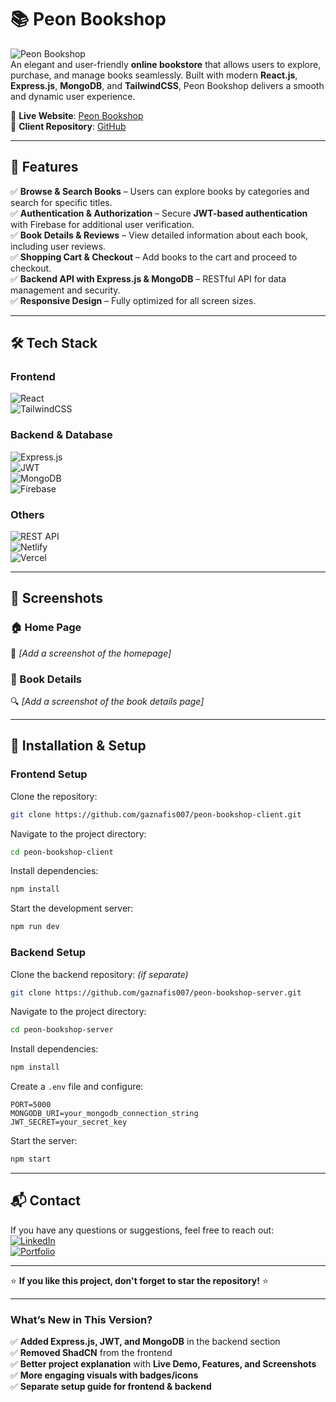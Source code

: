 
# 📚 Peon Bookshop  

![Peon Bookshop](https://img.shields.io/badge/Peon_Bookshop-%23000000.svg?&style=for-the-badge&logo=react&logoColor=61DAFB)  
An elegant and user-friendly **online bookstore** that allows users to explore, purchase, and manage books seamlessly. Built with modern **React.js**, **Express.js**, **MongoDB**, and **TailwindCSS**, Peon Bookshop delivers a smooth and dynamic user experience.

🔗 **Live Website**: [Peon Bookshop](https://peon-bookshop-client.web.app/)  
📂 **Client Repository**: [GitHub](https://github.com/gaznafis007/peon-bookshop-client)  

---

## 🚀 Features  

✅ **Browse & Search Books** – Users can explore books by categories and search for specific titles.  
✅ **Authentication & Authorization** – Secure **JWT-based authentication** with Firebase for additional user verification.  
✅ **Book Details & Reviews** – View detailed information about each book, including user reviews.  
✅ **Shopping Cart & Checkout** – Add books to the cart and proceed to checkout.  
✅ **Backend API with Express.js & MongoDB** – RESTful API for data management and security.  
✅ **Responsive Design** – Fully optimized for all screen sizes.  

---

## 🛠️ Tech Stack  

### **Frontend**  
![React](https://img.shields.io/badge/React-%2361DAFB.svg?&style=for-the-badge&logo=react&logoColor=black)  
![TailwindCSS](https://img.shields.io/badge/TailwindCSS-%2306B6D4.svg?&style=for-the-badge&logo=tailwindcss&logoColor=white)  

### **Backend & Database**  
![Express.js](https://img.shields.io/badge/Express.js-%23404D59.svg?&style=for-the-badge&logo=express&logoColor=white)  
![JWT](https://img.shields.io/badge/JWT-%23000000.svg?&style=for-the-badge&logo=jsonwebtokens&logoColor=white)  
![MongoDB](https://img.shields.io/badge/MongoDB-%2347A248.svg?&style=for-the-badge&logo=mongodb&logoColor=white)  
![Firebase](https://img.shields.io/badge/Firebase-%23FFCA28.svg?&style=for-the-badge&logo=firebase&logoColor=black)  

### **Others**  
![REST API](https://img.shields.io/badge/REST%20API-%23000000.svg?&style=for-the-badge)  
![Netlify](https://img.shields.io/badge/Netlify-%2300C7B7.svg?&style=for-the-badge&logo=netlify&logoColor=white)  
![Vercel](https://img.shields.io/badge/Vercel-%23000000.svg?&style=for-the-badge&logo=vercel&logoColor=white)  

---

## 📸 Screenshots  

### 🏠 Home Page  
🚀 *[Add a screenshot of the homepage]*  

### 📖 Book Details  
🔍 *[Add a screenshot of the book details page]*  

---

## 🔧 Installation & Setup  

### **Frontend Setup**  
Clone the repository:  
```sh
git clone https://github.com/gaznafis007/peon-bookshop-client.git
```
Navigate to the project directory:  
```sh
cd peon-bookshop-client
```
Install dependencies:  
```sh
npm install
```
Start the development server:  
```sh
npm run dev
```

### **Backend Setup**  
Clone the backend repository: *(if separate)*  
```sh
git clone https://github.com/gaznafis007/peon-bookshop-server.git
```
Navigate to the project directory:  
```sh
cd peon-bookshop-server
```
Install dependencies:  
```sh
npm install
```
Create a `.env` file and configure:  
```env
PORT=5000
MONGODB_URI=your_mongodb_connection_string
JWT_SECRET=your_secret_key
```
Start the server:  
```sh
npm start
```

---

## 📬 Contact  

If you have any questions or suggestions, feel free to reach out:  
[![LinkedIn](https://img.shields.io/badge/LinkedIn-Gazi%20Nafis-%230077B5.svg?&style=for-the-badge&logo=linkedin&logoColor=white)](https://www.linkedin.com/in/gazi-nafis-4712771a4/)  
[![Portfolio](https://img.shields.io/badge/Portfolio-Visit%20my%20website-%23000000.svg?&style=for-the-badge&logo=vercel&logoColor=white)](https://gazi-nafis-rafi.vercel.app/)  

---

⭐ **If you like this project, don't forget to star the repository!** ⭐  


---

### **What’s New in This Version?**  
✅ **Added Express.js, JWT, and MongoDB** in the backend section  
✅ **Removed ShadCN** from the frontend  
✅ **Better project explanation** with **Live Demo, Features, and Screenshots**  
✅ **More engaging visuals with badges/icons**  
✅ **Separate setup guide for frontend & backend**  
